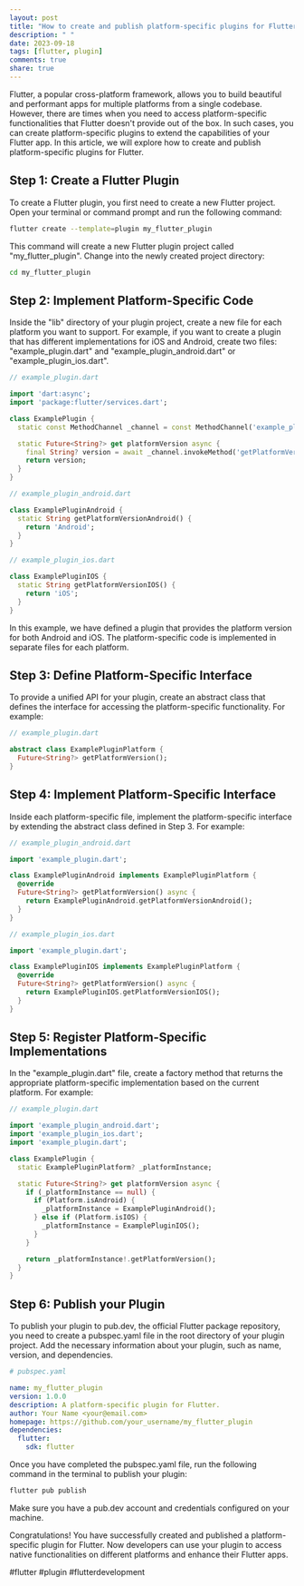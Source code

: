 ```yaml
---
layout: post
title: "How to create and publish platform-specific plugins for Flutter."
description: " "
date: 2023-09-18
tags: [flutter, plugin]
comments: true
share: true
---
```


Flutter, a popular cross-platform framework, allows you to build beautiful and performant apps for multiple platforms from a single codebase. However, there are times when you need to access platform-specific functionalities that Flutter doesn't provide out of the box. In such cases, you can create platform-specific plugins to extend the capabilities of your Flutter app. In this article, we will explore how to create and publish platform-specific plugins for Flutter.

## Step 1: Create a Flutter Plugin

To create a Flutter plugin, you first need to create a new Flutter project. Open your terminal or command prompt and run the following command:

```bash
flutter create --template=plugin my_flutter_plugin
```

This command will create a new Flutter plugin project called "my_flutter_plugin". Change into the newly created project directory:

```bash
cd my_flutter_plugin
```

## Step 2: Implement Platform-Specific Code

Inside the "lib" directory of your plugin project, create a new file for each platform you want to support. For example, if you want to create a plugin that has different implementations for iOS and Android, create two files: "example_plugin.dart" and "example_plugin_android.dart" or "example_plugin_ios.dart".

```dart
// example_plugin.dart

import 'dart:async';
import 'package:flutter/services.dart';

class ExamplePlugin {
  static const MethodChannel _channel = const MethodChannel('example_plugin');

  static Future<String?> get platformVersion async {
    final String? version = await _channel.invokeMethod('getPlatformVersion');
    return version;
  }
}
```

```dart
// example_plugin_android.dart

class ExamplePluginAndroid {
  static String getPlatformVersionAndroid() {
    return 'Android';
  }
}
```

```dart
// example_plugin_ios.dart

class ExamplePluginIOS {
  static String getPlatformVersionIOS() {
    return 'iOS';
  }
}
```

In this example, we have defined a plugin that provides the platform version for both Android and iOS. The platform-specific code is implemented in separate files for each platform.

## Step 3: Define Platform-Specific Interface

To provide a unified API for your plugin, create an abstract class that defines the interface for accessing the platform-specific functionality. For example:

```dart
// example_plugin.dart

abstract class ExamplePluginPlatform {
  Future<String?> getPlatformVersion();
}
```

## Step 4: Implement Platform-Specific Interface

Inside each platform-specific file, implement the platform-specific interface by extending the abstract class defined in Step 3. For example:

```dart
// example_plugin_android.dart

import 'example_plugin.dart';

class ExamplePluginAndroid implements ExamplePluginPlatform {
  @override
  Future<String?> getPlatformVersion() async {
    return ExamplePluginAndroid.getPlatformVersionAndroid();
  }
}
```

```dart
// example_plugin_ios.dart

import 'example_plugin.dart';

class ExamplePluginIOS implements ExamplePluginPlatform {
  @override
  Future<String?> getPlatformVersion() async {
    return ExamplePluginIOS.getPlatformVersionIOS();
  }
}
```

## Step 5: Register Platform-Specific Implementations

In the "example_plugin.dart" file, create a factory method that returns the appropriate platform-specific implementation based on the current platform. For example:

```dart
// example_plugin.dart

import 'example_plugin_android.dart';
import 'example_plugin_ios.dart';
import 'example_plugin.dart';

class ExamplePlugin {
  static ExamplePluginPlatform? _platformInstance;

  static Future<String?> get platformVersion async {
    if (_platformInstance == null) {
      if (Platform.isAndroid) {
        _platformInstance = ExamplePluginAndroid();
      } else if (Platform.isIOS) {
        _platformInstance = ExamplePluginIOS();
      }
    }

    return _platformInstance!.getPlatformVersion();
  }
}
```

## Step 6: Publish your Plugin

To publish your plugin to pub.dev, the official Flutter package repository, you need to create a pubspec.yaml file in the root directory of your plugin project. Add the necessary information about your plugin, such as name, version, and dependencies.

```yaml
# pubspec.yaml

name: my_flutter_plugin
version: 1.0.0
description: A platform-specific plugin for Flutter.
author: Your Name <your@email.com>
homepage: https://github.com/your_username/my_flutter_plugin
dependencies:
  flutter:
    sdk: flutter
```

Once you have completed the pubspec.yaml file, run the following command in the terminal to publish your plugin:

```bash
flutter pub publish
```

Make sure you have a pub.dev account and credentials configured on your machine.

Congratulations! You have successfully created and published a platform-specific plugin for Flutter. Now developers can use your plugin to access native functionalities on different platforms and enhance their Flutter apps.

#flutter #plugin #flutterdevelopment